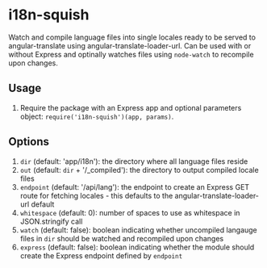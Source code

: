 # i18n-squish

Watch and compile language files into single locales ready to be served to angular-translate using angular-translate-loader-url. Can be used with or without Express and optinally watches files using `node-watch` to recompile upon changes.

## Usage

1. Require the package with an Express app and optional parameters object: `require('i18n-squish')(app, params)`.

## Options

1. `dir` (default: 'app/i18n'): the directory where all language files reside
2. `out` (default: `dir` + '/_compiled'): the directory to output compiled locale files
3. `endpoint` (default: '/api/lang'): the endpoint to create an Express GET route for fetching locales - this defaults to the angular-translate-loader-url default
4. `whitespace` (default: 0): number of spaces to use as whitespace in JSON.stringify call
5. `watch` (default: false): boolean indicating whether uncompiled langauge files in `dir` should be watched and recompiled upon changes
6. `express` (default: false): boolean indicating whether the module should create the Express endpoint defined by `endpoint`
